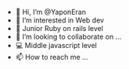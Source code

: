 - 👋 Hi, I’m @YaponEran 
- 👀 I’m interested in Web dev
- 🌱 Junior Ruby on rails level
- 💞️ I’m looking to collaborate on ...
- 💻 Middle javascript level
- 📫 How to reach me ...

<!---
YaponEran/YaponEran is a ✨ special ✨ repository because its `README.md` (this file) appears on your GitHub profile.
You can click the Preview link to take a look at your changes.
--->
